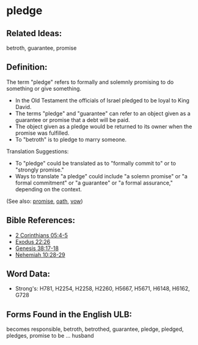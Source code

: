 # pledge

## Related Ideas:

betroth, guarantee, promise 

## Definition:

The term "pledge" refers to formally and solemnly promising to do something or give something.

* In the Old Testament the officials of Israel pledged to be loyal to King David.
* The terms "pledge" and "guarantee" can refer to an object given as a guarantee or promise that a debt will be paid.
* The object given as a pledge would be returned to its owner when the promise was fulfilled.
* To "betroth" is to pledge to marry someone.

Translation Suggestions:

* To "pledge" could be translated as to "formally commit to" or to "strongly promise."
* Ways to translate "a pledge" could include "a solemn promise" or "a formal commitment" or "a guarantee" or "a formal assurance," depending on the context.

(See also: [promise](../kt/promise.md), [oath](../other/oath.md), [vow](../kt/vow.md))

## Bible References:

* [2 Corinthians 05:4-5](rc://en/tn/help/2co/05/04)
* [Exodus 22:26](rc://en/tn/help/exo/22/26)
* [Genesis 38:17-18](rc://en/tn/help/gen/38/17)
* [Nehemiah 10:28-29](rc://en/tn/help/neh/10/28)

## Word Data:

* Strong's: H781, H2254, H2258, H2260, H5667, H5671, H6148, H6162, G728

## Forms Found in the English ULB:

becomes responsible, betroth, betrothed, guarantee, pledge, pledged, pledges, promise to be ... husband


